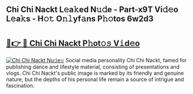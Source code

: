 ## Chi Chi Nackt L𝚎a𝚔ed N𝚞𝚍e - Part-x9T Vi𝚍𝚎o L𝚎a𝚔s - H𝚘𝚝 O𝚗𝚕yf𝚊ns P𝚑𝚘tos 6w2d3

# <h2><a href="http://kf2xcmr.oniu.top/?m=Chi+Chi+Nackt">🔗👉 🔴 Chi Chi Nackt P𝚑ot𝚘𝚜 V𝚒d𝚎o</a></h2>

[![Chi Chi Nackt Nu𝚍e𝚜](https://i.imgur.com/0qMVB7G.gif)](http://kf2xcmr.oniu.top/?m=Chi+Chi+Nackt)
Social media personality Chi Chi Nackt, famed for publishing dance and lifestyle material, consisting of presentations and vlogs. Chi Chi Nackt's public image is marked by its friendly and genuine nature, but the depths of his personal life remain a source of intrigue and fascination.  
